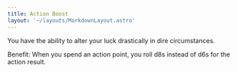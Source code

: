 ```yaml
---
title: Action Boost
layout: '~/layouts/MarkdownLayout.astro'
---
```

You have the ability to alter your luck drastically in dire circumstances.

Benefit: When you spend an action point, you roll d8s instead of d6s for the
action result.

